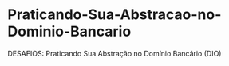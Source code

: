 # Praticando-Sua-Abstracao-no-Dominio-Bancario
DESAFIOS: Praticando Sua Abstração no Domínio Bancário (DIO)
